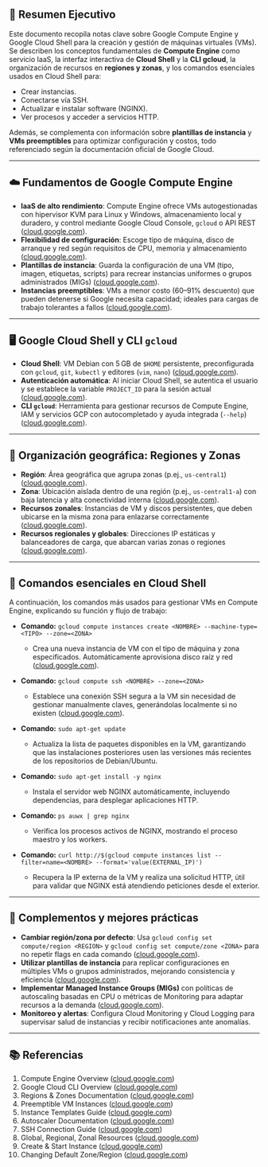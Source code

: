 ## 🧠 Resumen Ejecutivo
Este documento recopila notas clave sobre Google Compute Engine y Google Cloud Shell para la creación y gestión de máquinas virtuales (VMs). Se describen los conceptos fundamentales de **Compute Engine** como servicio IaaS, la interfaz interactiva de **Cloud Shell** y la **CLI gcloud**, la organización de recursos en **regiones y zonas**, y los comandos esenciales usados en Cloud Shell para:
- Crear instancias.
- Conectarse vía SSH.
- Actualizar e instalar software (NGINX).
- Ver procesos y acceder a servicios HTTP.

Además, se complementa con información sobre **plantillas de instancia** y **VMs preemptibles** para optimizar configuración y costos, todo referenciado según la documentación oficial de Google Cloud.

---

## ☁️ Fundamentos de Google Compute Engine
- **IaaS de alto rendimiento**: Compute Engine ofrece VMs autogestionadas con hipervisor KVM para Linux y Windows, almacenamiento local y duradero, y control mediante Google Cloud Console, `gcloud` o API REST ([cloud.google.com](https://cloud.google.com/compute/docs/overview?utm_source=chatgpt.com)).
- **Flexibilidad de configuración**: Escoge tipo de máquina, disco de arranque y red según requisitos de CPU, memoria y almacenamiento ([cloud.google.com](https://cloud.google.com/compute/docs/overview?utm_source=chatgpt.com)).
- **Plantillas de instancia**: Guarda la configuración de una VM (tipo, imagen, etiquetas, scripts) para recrear instancias uniformes o grupos administrados (MIGs) ([cloud.google.com](https://cloud.google.com/compute/docs/instance-templates?utm_source=chatgpt.com)).
- **Instancias preemptibles**: VMs a menor costo (60–91% descuento) que pueden detenerse si Google necesita capacidad; ideales para cargas de trabajo tolerantes a fallos ([cloud.google.com](https://cloud.google.com/compute/docs/instances/preemptible?utm_source=chatgpt.com)).

---

## 🖥️ Google Cloud Shell y CLI `gcloud`
- **Cloud Shell**: VM Debian con 5 GB de `$HOME` persistente, preconfigurada con `gcloud`, `git`, `kubectl` y editores (`vim`, `nano`) ([cloud.google.com](https://cloud.google.com/sdk/gcloud?utm_source=chatgpt.com)).
- **Autenticación automática**: Al iniciar Cloud Shell, se autentica el usuario y se establece la variable `PROJECT_ID` para la sesión actual ([cloud.google.com](https://cloud.google.com/sdk/gcloud?utm_source=chatgpt.com)).
- **CLI `gcloud`**: Herramienta para gestionar recursos de Compute Engine, IAM y servicios GCP con autocompletado y ayuda integrada (`--help`) ([cloud.google.com](https://cloud.google.com/sdk/gcloud?utm_source=chatgpt.com)).

---

## 📍 Organización geográfica: Regiones y Zonas
- **Región**: Área geográfica que agrupa zonas (p.ej., `us-central1`) ([cloud.google.com](https://cloud.google.com/compute/docs/regions-zones?utm_source=chatgpt.com)).
- **Zona**: Ubicación aislada dentro de una región (p.ej., `us-central1-a`) con baja latencia y alta conectividad interna ([cloud.google.com](https://cloud.google.com/compute/docs/regions-zones?utm_source=chatgpt.com)).
- **Recursos zonales**: Instancias de VM y discos persistentes, que deben ubicarse en la misma zona para enlazarse correctamente ([cloud.google.com](https://cloud.google.com/compute/docs/regions-zones?utm_source=chatgpt.com)).
- **Recursos regionales y globales**: Direcciones IP estáticas y balanceadores de carga, que abarcan varias zonas o regiones ([cloud.google.com](https://cloud.google.com/compute/docs/regions-zones/global-regional-zonal-resources?utm_source=chatgpt.com)).

---

## 🚀 Comandos esenciales en Cloud Shell
A continuación, los comandos más usados para gestionar VMs en Compute Engine, explicando su función y flujo de trabajo:

- **Comando:** `gcloud compute instances create <NOMBRE> --machine-type=<TIPO> --zone=<ZONA>`
  - Crea una nueva instancia de VM con el tipo de máquina y zona especificados. Automáticamente aprovisiona disco raíz y red ([cloud.google.com](https://cloud.google.com/compute/docs/autoscaler?utm_source=chatgpt.com)).

- **Comando:** `gcloud compute ssh <NOMBRE> --zone=<ZONA>`
  - Establece una conexión SSH segura a la VM sin necesidad de gestionar manualmente claves, generándolas localmente si no existen ([cloud.google.com](https://cloud.google.com/compute/docs/overview?hl=zh-TW&utm_source=chatgpt.com)).

- **Comando:** `sudo apt-get update`
  - Actualiza la lista de paquetes disponibles en la VM, garantizando que las instalaciones posteriores usen las versiones más recientes de los repositorios de Debian/Ubuntu.

- **Comando:** `sudo apt-get install -y nginx`
  - Instala el servidor web NGINX automáticamente, incluyendo dependencias, para desplegar aplicaciones HTTP.

- **Comando:** `ps auwx | grep nginx`
  - Verifica los procesos activos de NGINX, mostrando el proceso maestro y los workers.

- **Comando:** `curl http://$(gcloud compute instances list --filter=name=<NOMBRE> --format='value(EXTERNAL_IP)')`
  - Recupera la IP externa de la VM y realiza una solicitud HTTP, útil para validar que NGINX está atendiendo peticiones desde el exterior.


---

## 🔧 Complementos y mejores prácticas
- **Cambiar región/​zona por defecto**: Usa `gcloud config set compute/region <REGION>` y `gcloud config set compute/zone <ZONA>` para no repetir flags en cada comando ([cloud.google.com](https://cloud.google.com/compute/docs/regions-zones/changing-default-zone-region?utm_source=chatgpt.com)).
- **Utilizar plantillas de instancia** para replicar configuraciones en múltiples VMs o grupos administrados, mejorando consistencia y eficiencia ([cloud.google.com](https://cloud.google.com/compute/docs/instance-templates/create-instance-templates?utm_source=chatgpt.com)).
- **Implementar Managed Instance Groups (MIGs)** con políticas de autoscaling basadas en CPU o métricas de Monitoring para adaptar recursos a la demanda ([cloud.google.com](https://cloud.google.com/compute/docs/autoscaler?utm_source=chatgpt.com)).
- **Monitoreo y alertas**: Configura Cloud Monitoring y Cloud Logging para supervisar salud de instancias y recibir notificaciones ante anomalías.

---

## 📚 Referencias
1. Compute Engine Overview ([cloud.google.com](https://cloud.google.com/compute/docs/overview?utm_source=chatgpt.com))  
2. Google Cloud CLI Overview ([cloud.google.com](https://cloud.google.com/sdk/gcloud?utm_source=chatgpt.com))  
3. Regions & Zones Documentation ([cloud.google.com](https://cloud.google.com/compute/docs/regions-zones?utm_source=chatgpt.com))  
4. Preemptible VM Instances ([cloud.google.com](https://cloud.google.com/compute/docs/instances/preemptible?utm_source=chatgpt.com))  
5. Instance Templates Guide ([cloud.google.com](https://cloud.google.com/compute/docs/instance-templates?utm_source=chatgpt.com))  
6. Autoscaler Documentation ([cloud.google.com](https://cloud.google.com/compute/docs/autoscaler?utm_source=chatgpt.com))  
7. SSH Connection Guide ([cloud.google.com](https://cloud.google.com/compute/docs/overview?hl=zh-TW&utm_source=chatgpt.com))  
8. Global, Regional, Zonal Resources ([cloud.google.com](https://cloud.google.com/compute/docs/regions-zones/global-regional-zonal-resources?utm_source=chatgpt.com))  
9. Create & Start Instance ([cloud.google.com](https://cloud.google.com/compute/docs/autoscaler?utm_source=chatgpt.com))  
10. Changing Default Zone/Region ([cloud.google.com](https://cloud.google.com/compute/docs/regions-zones/changing-default-zone-region?utm_source=chatgpt.com))

